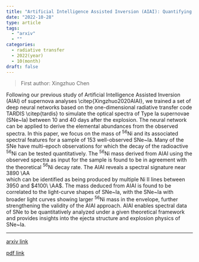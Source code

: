 ```yaml
---
title: "Artificial Intelligence Assisted Inversion (AIAI): Quantifying the Spectral Features of $^{56}$Ni of Type Ia Supernovae"
date: "2022-10-28"
type: article
tags:
  - "arxiv"
  - ""
categories:
  - radiative transfer
  - 2022(year)
  - 10(month)
draft: false
---
```


> First author: Xingzhuo Chen

 Following our previous study of Artificial Intelligence Assisted Inversion
(AIAI) of supernova analyses \citep{Xingzhuo2020AIAI}, we trained a set of deep
neural networks based on the one-dimensional radiative transfer code TARDIS
\citep{tardis} to simulate the optical spectra of Type Ia supernovae (SNe~Ia)
between 10 and 40 days after the explosion. The neural network can be applied
to derive the elemental abundances from the observed spectra. In this paper, we
focus on the mass of $^{56}$Ni and its associated spectral features for a
sample of 153 well-observed SNe~Ia. Many of the SNe have multi-epoch
observations for which the decay of the radioactive $^{56}$Ni can be tested
quantitatively. The $^{56}$Ni mass derived from AIAI using the observed spectra
as input for the sample is found to be in agreement with the theoretical
$^{56}$Ni decay rate. The AIAI reveals a spectral signature near 3890 \AA\
which can be identified as being produced by multiple Ni II lines between
$3950$ and $4100\ \AA$. The mass deduced from AIAI is found to be correlated to
the light-curve shapes of SNe~Ia, with the SNe~Ia with broader light curves
showing larger $^{56}$Ni mass in the envelope, further strengthening the
validity of the AIAI approach. AIAI enables spectral data of SNe to be
quantitatively analyzed under a given theoretical framework and provides
insights into the ejecta structure and explosion physics of SNe~Ia.

---
[arxiv link](http://arxiv.org/abs/2210.15892v1)

[pdf link](http://arxiv.org/pdf/2210.15892v1)